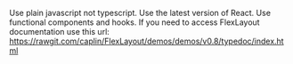 Use plain javascript not typescript.
Use the latest version of React.
Use functional components and hooks.
If you need to access FlexLayout documentation use this url: https://rawgit.com/caplin/FlexLayout/demos/demos/v0.8/typedoc/index.html